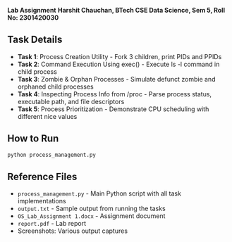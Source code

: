**Lab Assignment**
**Harshit Chauchan, BTech CSE Data Science, Sem 5, Roll No: 2301420030**



## Task Details

- **Task 1**: Process Creation Utility - Fork 3 children, print PIDs and PPIDs
- **Task 2**: Command Execution Using exec() - Execute ls -l command in child process
- **Task 3**: Zombie & Orphan Processes - Simulate defunct zombie and orphaned child processes
- **Task 4**: Inspecting Process Info from /proc - Parse process status, executable path, and file descriptors
- **Task 5**: Process Prioritization - Demonstrate CPU scheduling with different nice values

## How to Run

```bash
python process_management.py
```

## Reference Files

- `process_management.py` - Main Python script with all task implementations
- `output.txt` - Sample output from running the tasks
- `OS_Lab_Assignment 1.docx` - Assignment document
- `report.pdf` - Lab report
- Screenshots: Various output captures